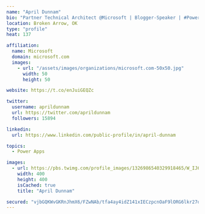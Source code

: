 ```yaml
---
name: "April Dunnam"
bio: "Partner Technical Architect @Microsoft | Blogger-Speaker | #PowerApps, #PowerAutomate, #Office365, #SharePoint | #WIT | #Karaoke Queen"
location: Broken Arrow, OK
type: "profile"
heat: 137

affiliation:
  name: Microsoft
  domain: microsoft.com
  images:
    - url: "/assets/images/organizations/microsoft.com-50x50.jpg"
      width: 50
      height: 50

website: https://t.co/enJuiGEQZc

twitter:
  username: aprildunnam
  url: https://twitter.com/aprildunnam
  followers: 15894

linkedin:
  url: https://www.linkedin.com/public-profile/in/april-dunnam

topics:
  - Power Apps

images:
  - url: https://pbs.twimg.com/profile_images/1326986540329918465/W_IJ6Ih2_400x400.jpg
    width: 400
    height: 400
    isCached: true
    title: "April Dunnam"

secured: "vjbGQKWvGKRnJhmX6/FZwNAb/tfa4ay4idZ141xIECzpcnOaF9lORG6lkr27qPSP2+waLRnXfLLQEpBocyuE3kfYb/eb+p/wWFRPKJNuSp3Dva/I7i9IKJhPaX/qsAv0PHRLLqy+fS/RJBZFB2q6qc5As4KfHn7KeUE1gx9Ope8uCkWBeTt/TQla3PHr2qz32E8l306qVSyRMff2e9HVTPIqmpM5Ry3PxXyRdOiIOc1taj/D+yf1yIUXW0OdgBKJfihb6iBYb5bA0sTzyNZ0sKct3GvgNCSPINB1fObjiYnl2QUfJDHnyCmqZnKYCavgkbhAJv36zEx5VTtNse7sgxra5qqZoD/LNAQRb3PtfgKaIGp9MUHShLg8e2WHBFvooFfIZbRddRGqO4r4dWfRC7dgqTfMDkWqDUQU+UWwlGo=;aDv3tasY2kNXVT0qBxbFzg=="
---
```


